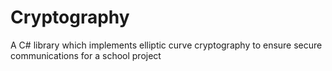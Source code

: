 # Cryptography
A C# library which implements elliptic curve cryptography to ensure secure communications for a school project